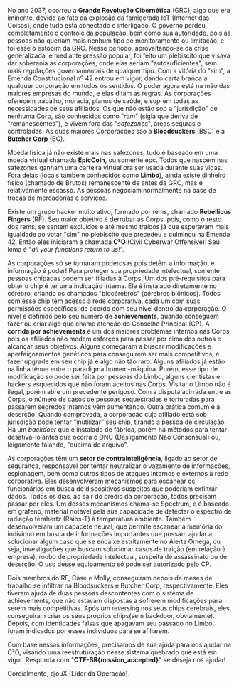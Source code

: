 No ano 2037, ocorreu a **Grande Revolução Cibernética** (GRC), algo que era iminente, devido ao fato da explosão da famigerada IoT (Internet das Coisas), onde tudo está conectado e interligado. O governo perdeu completamente o controle da população, bem como sua autoridade, pois as pessoas não queriam mais nenhum tipo de monitoramento ou limitação, e foi esse o estopim da GRC. Nesse período, aproveitando-se da crise generalizada, e mediante pressão popular, foi feito um plebiscito que visava dar soberania às corporações, onde elas seriam "autosuficientes", sem mais regulações governamentais de qualquer tipo. Com a vitória do "sim", a Emenda Constitucional nº 42 entrou em vigor, dando carta branca a qualquer corporação em todos os sentidos. O poder agora está na mão das maiores empresas do mundo, e elas ditam as regras. As corporações oferecem trabalho, moradia, planos de saúde, e suprem todas as necessidades de seus afiliados. Os que não estão sob a "jurisdição" de nenhuma Corp, são conhecidos como "*rem*" (sigla que deriva de "remanescentes"), e vivem fora das "*safezones*", áreas seguras e controladas. As duas maiores Corporações são a **Bloodsuckers** (BSC) e a **Butcher Corp** (BC).

Moeda física já não existe mais nas safezones, tudo é baseado em uma moeda virtual chamada **EpicCoin**, ou somente epc. Todos que nascem nas safezones ganham uma carteira virtual pra ser usada durante suas vidas. Fora delas (locais também conhecidos como **Limbo**), ainda existe dinheiro físico (chamado de Brutos) remanescente de antes da GRC, mas é relativamente escasso. As pessoas negociam normalmente na base de trocas de mercadorias e serviços.

Existe um grupo hacker muito ativo, formado por rems, chamado **Rebellious Fingers** (RF). Seu maior objetivo é derrubar as Corps. pois, como o resto dos rems, se sentem excluídos e até mesmo traídos já que esperavam mais igualdade ao votar "sim" no plebiscito que precedeu e culminou na Emenda 42. Então eles iniciaram a chamada **C²O** (Civil Cyberwar Offensive)! Seu lema é "*all your functions return to us!*".

As corporações só se tornaram poderosas pois detêm a informação, e informação é poder! Para proteger sua propriedade intelectual, somente pessoas chipadas podem ser filiadas à Corps. Um dos pré-requisitos para obter o chip é ter uma indicação interna. Ele é instalado diretamente no cérebro, criando os chamados "biocérebros" (cérebros biônicos). Todos com esse chip têm acesso à rede corporativa, cada um com suas permissões específicas, de acordo com seu nível dentro da corporação. O nível é definido pelo seu número de **achievements**, quando conseguem fazer ou criar algo que chame atenção do Conselho Principal (CP). A **corrida por achievements** é um dos maiores problemas internos nas Corps, pois os afiliados não medem esforços para passar por cima dos outros e alcançar seus objetivos. Alguns começaram a buscar modificações e aperfeiçoamentos genéticos para conseguirem ser mais competitivos, e fazer upgrade em seu chip já é algo não tão raro. Alguns afiliados já estão na linha tênue entre o paradigma homem-máquina. Porém, esse tipo de modificação só pode ser feita por pessoas do Limbo, alguns cientistas e hackers esquecidos que não foram aceitos nas Corps. Visitar o Limbo não é ilegal, porém abre um precedente perigoso. Com a disputa acirrada entre as Corps, o número de casos de pessoas sequestradas e torturadas para passarem segredos internos vêm aumentando. Outra prática comum é a deserção. Quando comprovada, a corporação cujo afiliado está sob jurisdição pode tentar "inutilizar" seu chip, tirando a pessoa de circulação. Há um *backdoor* que é instalado de fábrica, porém há métodos para tentar desativá-lo antes que ocorra o DNC (Desligamento Não Consensual) ou, leigamente falando, "queima de arquivo".

As corporações têm um **setor de contrainteligência**, ligado ao setor de segurança, responsável por tentar neutralizar o vazamento de informações, espionagem, bem como outros tipos de ataques internos e externos à rede corporativa. Eles desenvolveram mecanismos para escanear os funcionários em busca de dispositivos suspeitos que poderiam exfiltrar dados. Todos os dias, ao sair do prédio da corporação, todos precisam passar por eles. Um desses mecanismos chama-se Spectrum, e é baseado em grafeno, material notável pela sua capacidade de detectar o espectro de radiação terahertz (Raios-T) à temperatura ambiente. Também desenvolveram um capacete neural, que permite escanear a memória do indíviduo em busca de informações importantes que possam ajudar a solucionar algum caso que se encaixe estritamente no Alerta Omega, ou seja, investigações que buscam solucionar casos de traição (em relação à empresa), roubo de propriedade intelectual, suspeita de assassinato ou de deserção. O uso desse equipamento só pode ser autorizado pelo CP.

Dois membros do RF, Case e Molly, conseguiram depois de meses de trabalho se infiltrar na Bloodsuckers e Butcher Corp, respectivamente. Eles tiveram ajuda de duas pessoas descontentes com o sistema de achievements, que não estavam dispostas a sofrerem modificações para serem mais competitivas. Após um reversing nos seus chips cerebrais, eles conseguiram criar os seus próprios chips(sem backdoor, obviamente). Depois, com identidades falsas que apagavam seu passado no Limbo, foram indicados por esses indivíduos para se afiliarem.

Com base nessas informações, precisamos de sua ajuda para nos ajudar na C²O, visando uma reestruturação nesse sistema quebrado que está em vigor. Responda com "**CTF-BR{mission_accepted}**" se deseja nos ajudar!

Cordialmente, djouX (Líder da Operação).

